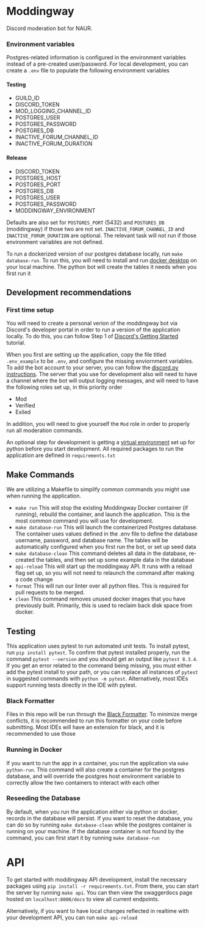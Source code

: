 # Moddingway

Discord moderation bot for NAUR.

### Environment variables
Postgres-related information is configured in the environment variables instead of a pre-created user/password. For local development, you can create a `.env` file to populate the following environment variables

#### Testing
- GUILD_ID
- DISCORD_TOKEN
- MOD_LOGGING_CHANNEL_ID
- POSTGRES_USER
- POSTGRES_PASSWORD
- POSTGRES_DB
- INACTIVE_FORUM_CHANNEL_ID
- INACTIVE_FORUM_DURATION

#### Release
- DISCORD_TOKEN
- POSTGRES_HOST
- POSTGRES_PORT
- POSTGRES_DB
- POSTGRES_USER
- POSTGRES_PASSWORD
- MODDINGWAY_ENVIRONMENT


Defaults are also set for `POSTGRES_PORT` (5432) and `POSTGRES_DB` (moddingway) if those two are not set.
`INACTIVE_FORUM_CHANNEL_ID` and `INACTIVE_FORUM_DURATION` are optional. The relevant task will not run if those environment variables are not defined.

To run a dockerized version of our postgres database locally, run `make database-run`. To run this, you will need to install and run [docker desktop](https://www.docker.com/products/docker-desktop/) on your local machine. The python bot will create the tables it needs when you first run it

## Development recommendations

### First time setup
You will need to create a personal verion of the moddingway bot via Discord's developer portal in order to run a version of the application locally. To do this, you can follow Step 1 of [Discord's Getting Started](https://discord.com/developers/docs/quick-start/getting-started#step-1-creating-an-app) tutorial. 

When you first are setting up the application, copy the file titled `.env_example` to be `.env`, and configure the missing enviornment variables. To add the bot account to your server, you can follow the [discord.py instructions](https://discordpy.readthedocs.io/en/stable/discord.html). The server that you use for development also will need to have a channel where the bot will output logging messages, and will need to have the following roles set up, in this priority order
* Mod
* Verified
* Exiled

In addition, you will need to give yourself the `Mod` role in order to properly run all moderation commands.

An optional step for development is getting a [virtual environment](https://docs.python.org/3/library/venv.html) set up for python before you start development. All required packages to run the application are defined in `requirements.txt`

## Make Commands
We are utilizing a Makefile to simplify common commands you might use when running the application.
* `make run` This will stop the existing Moddingway Docker container (if running), rebuild the container, and launch the application. This is the most common command you will use for development.
* `make database-run` This will launch the containerized Postgres database. The container uses values defined in the .env file to define the database username, password, and database name. The tables will be automatically configured when you first run the bot, or set up seed data
* `make database-clean` This command deletes all data in the database, re-created the tables, and then set up some example data in the database
* `api-reload` This will start up the moddingway API. It runs with a reload flag set up, so you will not need to relaunch the command after making a code change
* `format` This will run our linter over all python files. This is required for pull requests to be merged.
* `clean` This command removes unused docker images that you have previously built. Primarily, this is used to reclaim back disk space from docker.

## Testing
This application uses pytest to run automated unit tests. To install pytest, run `pip install pytest`. To confirm that pytest installed properly, run the command `pytest --version` and you should get an output like `pytest 8.3.4`. If you get an error related to the command being missing, you must either add the pytest install to your path, or you can replace all instances of `pytest` in suggested commands with `python -m pytest`. Alternatively, most IDEs support running tests directly in the IDE with pytest.


### Black Formatter
Files in this repo will be run through the [Black Formatter](https://black.readthedocs.io/en/stable/). To minimize merge conflicts, it is recommended to run this formatter on your code before submitting. Most IDEs will have an extension for black, and it is recommended to use those

### Running in Docker
If you want to run the app in a container, you run the application via `make python-run`. This command will also create a container for the postgres database, and will override the postgres host environment variable to correctly allow the two containers to interact with each other

### Reseeding the Database
By default, when you run the application either via python or docker, records in the database will persist. If you want to reset the database, you can do so by running `make database-clean` while the postgres container is running on your machine. If the database container is not found by the command, you can first start it by running `make database-run`

# API

To get started with moddingway API development, install the necessary packages using `pip install -r requirements.txt`. From there, you can start the server by running `make api`. You can then view the swaggerdocs page hosted on `localhost:8000/docs` to view all current endpoints.

Alternatively, if you want to have local changes reflected in realtime with your development API, you can run `make api-reload`